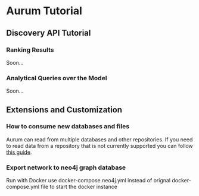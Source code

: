 # Aurum Tutorial

## Discovery API Tutorial

### Ranking Results

Soon...

### Analytical Queries over the Model

Soon...

## Extensions and Customization

### How to consume new databases and files

Aurum can read from multiple databases and other repositories. If you need to
read data from a repository that is not currently supported you can follow [this
guide](connector.md).

### Export network to neo4j graph database

Run with Docker
use docker-compose.neo4j.yml instead of orignal docker-compose.yml file to start the docker instance
